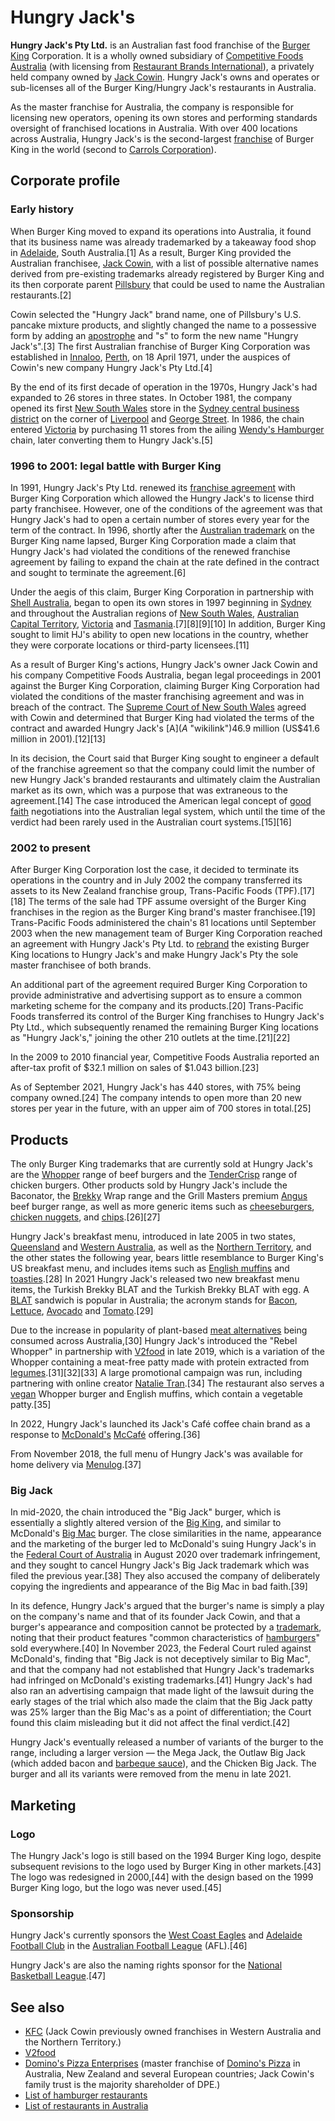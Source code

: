 # Hungry Jack's
**Hungry Jack's Pty Ltd.** is an Australian fast food franchise of the
[Burger King](Burger_King "wikilink") Corporation. It is a wholly owned
subsidiary of [Competitive Foods
Australia](Competitive_Foods_Australia "wikilink") (with licensing from
[Restaurant Brands
International](Restaurant_Brands_International "wikilink")), a privately
held company owned by [Jack Cowin](Jack_Cowin "wikilink"). Hungry Jack's
owns and operates or sub-licenses all of the Burger King/Hungry Jack's
restaurants in Australia.

As the master franchise for Australia, the company is responsible for
licensing new operators, opening its own stores and performing standards
oversight of franchised locations in Australia. With over 400 locations
across Australia, Hungry Jack's is the second-largest
[franchise](Franchising "wikilink") of Burger King in the world (second
to [Carrols Corporation](Carrols_Corporation "wikilink")).

## Corporate profile

### Early history

When Burger King moved to expand its operations into Australia, it found
that its business name was already trademarked by a takeaway food shop
in [Adelaide](Adelaide "wikilink"), South Australia.[1] As a result,
Burger King provided the Australian franchisee, [Jack
Cowin](Jack_Cowin "wikilink"), with a list of possible alternative names
derived from pre-existing trademarks already registered by Burger King
and its then corporate parent [Pillsbury](Pillsbury_Company "wikilink")
that could be used to name the Australian restaurants.[2]

Cowin selected the "Hungry Jack" brand name, one of Pillsbury's U.S.
pancake mixture products, and slightly changed the name to a possessive
form by adding an
[apostrophe](apostrophe#Possessive_apostrophe "wikilink") and "s" to
form the new name "Hungry Jack's".[3] The first Australian franchise of
Burger King Corporation was established in
[Innaloo](Innaloo,_Western_Australia "wikilink"),
[Perth](Perth,_Western_Australia "wikilink"), on 18 April 1971, under
the auspices of Cowin's new company Hungry Jack's Pty Ltd.[4]

By the end of its first decade of operation in the 1970s, Hungry Jack's
had expanded to 26 stores in three states. In October 1981, the company
opened its first [New South Wales](New_South_Wales "wikilink") store in
the [Sydney central business
district](Sydney_central_business_district "wikilink") on the corner of
[Liverpool](Liverpool_Street,_Sydney "wikilink") and [George
Street](George_Street,_Sydney "wikilink"). In 1986, the chain entered
[Victoria](Victoria_(Australia) "wikilink") by purchasing 11 stores from
the ailing [Wendy's Hamburger](Wendy's "wikilink") chain, later
converting them to Hungry Jack's.[5]

### 1996 to 2001: legal battle with Burger King

In 1991, Hungry Jack's Pty Ltd. renewed its [franchise
agreement](franchise_agreement "wikilink") with Burger King Corporation
which allowed the Hungry Jack's to license third party franchisee.
However, one of the conditions of the agreement was that Hungry Jack's
had to open a certain number of stores every year for the term of the
contract. In 1996, shortly after the [Australian
trademark](Australian_trademark_law "wikilink") on the Burger King name
lapsed, Burger King Corporation made a claim that Hungry Jack's had
violated the conditions of the renewed franchise agreement by failing to
expand the chain at the rate defined in the contract and sought to
terminate the agreement.[6]

Under the aegis of this claim, Burger King Corporation in partnership
with [Shell Australia](Shell_Australia "wikilink"), began to open its
own stores in 1997 beginning in [Sydney](Sydney "wikilink") and
throughout the Australian regions of [New South
Wales](New_South_Wales "wikilink"), [Australian Capital
Territory](Australian_Capital_Territory "wikilink"),
[Victoria](Victoria_(Australia) "wikilink") and
[Tasmania](Tasmania "wikilink").[7][8][9][10] In addition, Burger King
sought to limit HJ's ability to open new locations in the country,
whether they were corporate locations or third-party licensees.[11]

As a result of Burger King's actions, Hungry Jack's owner Jack Cowin and
his company Competitive Foods Australia, began legal proceedings in 2001
against the Burger King Corporation, claiming Burger King Corporation
had violated the conditions of the master franchising agreement and was
in breach of the contract. The [Supreme Court of New South
Wales](Supreme_Court_of_New_South_Wales "wikilink") agreed with Cowin
and determined that Burger King had violated the terms of the contract
and awarded Hungry Jack's [A$](A$ "wikilink")46.9 million
(US$41.6 million in 2001).[12][13]

In its decision, the Court said that Burger King sought to engineer a
default of the franchise agreement so that the company could limit the
number of new Hungry Jack's branded restaurants and ultimately claim the
Australian market as its own, which was a purpose that was extraneous to
the agreement.[14] The case introduced the American legal concept of
[good faith](Good_faith_(law) "wikilink") negotiations into the
Australian legal system, which until the time of the verdict had been
rarely used in the Australian court systems.[15][16]

### 2002 to present

After Burger King Corporation lost the case, it decided to terminate its
operations in the country and in July 2002 the company transferred its
assets to its New Zealand franchise group, Trans-Pacific Foods
(TPF).[17][18] The terms of the sale had TPF assume oversight of the
Burger King franchises in the region as the Burger King brand's master
franchisee.[19] Trans-Pacific Foods administered the chain's 81
locations until September 2003 when the new management team of Burger
King Corporation reached an agreement with Hungry Jack's Pty Ltd. to
[rebrand](Rebranding "wikilink") the existing Burger King locations to
Hungry Jack's and make Hungry Jack's Pty the sole master franchisee of
both brands.

An additional part of the agreement required Burger King Corporation to
provide administrative and advertising support as to ensure a common
marketing scheme for the company and its products.[20] Trans-Pacific
Foods transferred its control of the Burger King franchises to Hungry
Jack's Pty Ltd., which subsequently renamed the remaining Burger King
locations as "Hungry Jack's," joining the other 210 outlets at the
time.[21][22]

In the 2009 to 2010 financial year, Competitive Foods Australia reported
an after-tax profit of $32.1 million on sales of $1.043 billion.[23]

As of September 2021, Hungry Jack's has 440 stores, with 75% being
company owned.[24] The company intends to open more than 20 new stores
per year in the future, with an upper aim of 700 stores in total.[25]

## Products

The only Burger King trademarks that are currently sold at Hungry Jack's
are the [Whopper](Whopper "wikilink") range of beef burgers and the
[TenderCrisp](TenderCrisp "wikilink") range of chicken burgers. Other
products sold by Hungry Jack's include the Baconator, the
[Brekky](Breakfast "wikilink") Wrap range and the Grill Masters premium
[Angus](Aberdeen_Angus "wikilink") beef burger range, as well as more
generic items such as [cheeseburgers](cheeseburger "wikilink"), [chicken
nuggets](chicken_nugget "wikilink"), and
[chips](French_fries "wikilink").[26][27]

Hungry Jack's breakfast menu, introduced in late 2005 in two states,
[Queensland](Queensland "wikilink") and [Western
Australia](Western_Australia "wikilink"), as well as the [Northern
Territory](Northern_Territory "wikilink"), and the other states the
following year, bears little resemblance to Burger King's US breakfast
menu, and includes items such as [English
muffins](English_muffins "wikilink") and
[toasties](Grilled_cheese "wikilink").[28] In 2021 Hungry Jack's
released two new breakfast menu items, the Turkish Brekky BLAT and the
Turkish Brekky BLAT with egg. A [BLAT](BLT "wikilink") sandwich is
popular in Australia; the acronym stands for [Bacon](Bacon "wikilink"),
[Lettuce](Lettuce "wikilink"), [Avocado](Avocado "wikilink") and
[Tomato](Tomato "wikilink").[29]

Due to the increase in popularity of plant-based [meat
alternatives](Meat_analogue "wikilink") being consumed across
Australia,[30] Hungry Jack's introduced the "Rebel Whopper" in
partnership with [V2food](V2food "wikilink") in late 2019, which is a
variation of the Whopper containing a meat-free patty made with protein
extracted from [legumes](legume "wikilink").[31][32][33] A large
promotional campaign was run, including partnering with online creator
[Natalie Tran](Natalie_Tran "wikilink").[34] The restaurant also serves
a [vegan](vegan "wikilink") Whopper burger and English muffins, which
contain a vegetable patty.[35]

In 2022, Hungry Jack's launched its Jack's Café coffee chain brand as a
response to [McDonald's](McDonald's "wikilink")
[McCafé](McCafé "wikilink") offering.[36]

From November 2018, the full menu of Hungry Jack's was available for
home delivery via [Menulog](Menulog "wikilink").[37]

### Big Jack

In mid-2020, the chain introduced the "Big Jack" burger, which is
essentially a slightly altered version of the [Big
King](Big_King "wikilink"), and similar to McDonald's [Big
Mac](Big_Mac "wikilink") burger. The close similarities in the name,
appearance and the marketing of the burger led to McDonald's suing
Hungry Jack's in the [Federal Court of
Australia](Federal_Court_of_Australia "wikilink") in August 2020 over
trademark infringement, and they sought to cancel Hungry Jack's Big Jack
trademark which was filed the previous year.[38] They also accused the
company of deliberately copying the ingredients and appearance of the
Big Mac in bad faith.[39]

In its defence, Hungry Jack's argued that the burger's name is simply a
play on the company's name and that of its founder Jack Cowin, and that
a burger's appearance and composition cannot be protected by a
[trademark](trademark "wikilink"), noting that their product features
"common characteristics of [hamburgers](hamburger "wikilink")" sold
everywhere.[40] In November 2023, the Federal Court ruled against
McDonald's, finding that "Big Jack is not deceptively similar to Big
Mac", and that the company had not established that Hungry Jack's
trademarks had infringed on McDonald's existing trademarks.[41] Hungry
Jack's had also ran an advertising campaign that made light of the
lawsuit during the early stages of the trial which also made the claim
that the Big Jack patty was 25% larger than the Big Mac's as a point of
differentiation; the Court found this claim misleading but it did not
affect the final verdict.[42]

Hungry Jack's eventually released a number of variants of the burger to
the range, including a larger version — the Mega Jack, the Outlaw Big
Jack (which added bacon and [barbeque
sauce](barbeque_sauce "wikilink")), and the Chicken Big Jack. The burger
and all its variants were removed from the menu in late 2021.

## Marketing

### Logo

The Hungry Jack's logo is still based on the 1994 Burger King logo,
despite subsequent revisions to the logo used by Burger King in other
markets.[43] The logo was redesigned in 2000,[44] with the design based
on the 1999 Burger King logo, but the logo was never used.[45]

### Sponsorship

Hungry Jack's currently sponsors the [West Coast
Eagles](West_Coast_Eagles "wikilink") and [Adelaide Football
Club](Adelaide_Football_Club "wikilink") in the [Australian Football
League](Australian_Football_League "wikilink") (AFL).[46]

Hungry Jack's are also the naming rights sponsor for the [National
Basketball
League](National_Basketball_League_(Australia) "wikilink").[47]

## See also

-   [KFC](KFC "wikilink") (Jack Cowin previously owned franchises in
    Western Australia and the Northern Territory.)
-   [V2food](V2food "wikilink")
-   [Domino's Pizza Enterprises](Domino's_Pizza_Enterprises "wikilink")
    (master franchise of [Domino's Pizza](Domino's_Pizza "wikilink") in
    Australia, New Zealand and several European countries; Jack Cowin's
    family trust is the majority shareholder of DPE.)
-   [List of hamburger
    restaurants](List_of_hamburger_restaurants "wikilink")
-   [List of restaurants in
    Australia](List_of_restaurants_in_Australia "wikilink")